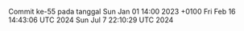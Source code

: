 Commit ke-55 pada tanggal Sun Jan 01 14:00 2023 +0100
Fri Feb 16 14:43:06 UTC 2024
Sun Jul  7 22:10:29 UTC 2024
